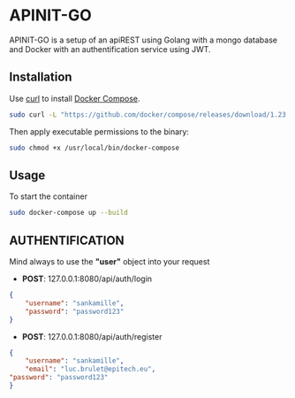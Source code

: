 # APINIT-GO

APINIT-GO is a setup of an apiREST using Golang with a mongo database and Docker with an authentification service using JWT.

## Installation

Use [curl](https://curl.haxx.se/) to install [Docker Compose](https://docs.docker.com/compose/install/#install-compose).

```bash
sudo curl -L "https://github.com/docker/compose/releases/download/1.23.1/docker-compose-$(uname -s)-$(uname -m)" -o /usr/local/bin/docker-compose
```
Then apply executable permissions to the binary:

```bash
sudo chmod +x /usr/local/bin/docker-compose
```

## Usage

To start the container
```bash
sudo docker-compose up --build
```

## AUTHENTIFICATION

Mind always to use the __"user"__ object into your request

* __POST__: 127.0.0.1:8080/api/auth/login

```json
{
	"username": "sankamille",
	"password": "password123"
}
```

* __POST__: 127.0.0.1:8080/api/auth/register

```json
{
    "username": "sankamille",
    "email": "luc.brulet@epitech.eu",
"password": "password123"
}
```